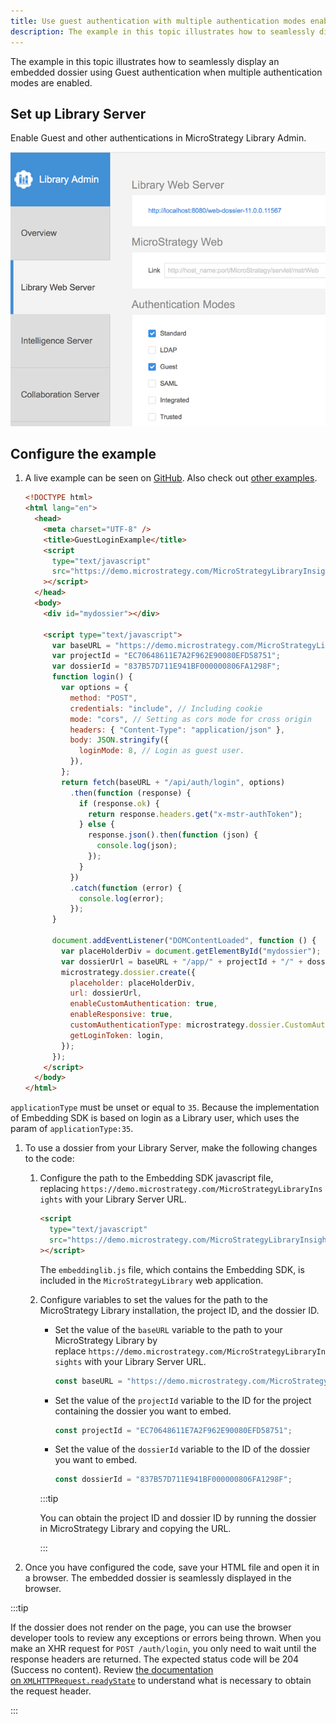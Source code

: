 ```yaml
---
title: Use guest authentication with multiple authentication modes enabled
description: The example in this topic illustrates how to seamlessly display an embedded dossier using Guest authentication when multiple authentication modes are enabled.
---
```


The example in this topic illustrates how to seamlessly display an embedded dossier using Guest authentication when multiple authentication modes are enabled.

## Set up Library Server

Enable Guest and other authentications in MicroStrategy Library Admin.

![MSTR Library Admin Guest Auth](../images/MstrLibraryAdmin_GuestAuth.png)

## Configure the example

1. A live example can be seen on [GitHub](https://microstrategy.github.io/embedding-sdk-samples/feature_showcase/1_2_Guest_With_MultiAuth.html). Also check out [other examples](https://microstrategy.github.io/embedding-sdk-samples/).

   ```html
   <!DOCTYPE html>
   <html lang="en">
     <head>
       <meta charset="UTF-8" />
       <title>GuestLoginExample</title>
       <script
         type="text/javascript"
         src="https://demo.microstrategy.com/MicroStrategyLibraryInsights/javascript/embeddinglib.js"
       ></script>
     </head>
     <body>
       <div id="mydossier"></div>

       <script type="text/javascript">
         var baseURL = "https://demo.microstrategy.com/MicroStrategyLibraryInsights";
         var projectId = "EC70648611E7A2F962E90080EFD58751";
         var dossierId = "837B57D711E941BF000000806FA1298F";
         function login() {
           var options = {
             method: "POST",
             credentials: "include", // Including cookie
             mode: "cors", // Setting as cors mode for cross origin
             headers: { "Content-Type": "application/json" },
             body: JSON.stringify({
               loginMode: 8, // Login as guest user.
             }),
           };
           return fetch(baseURL + "/api/auth/login", options)
             .then(function (response) {
               if (response.ok) {
                 return response.headers.get("x-mstr-authToken");
               } else {
                 response.json().then(function (json) {
                   console.log(json);
                 });
               }
             })
             .catch(function (error) {
               console.log(error);
             });
         }

         document.addEventListener("DOMContentLoaded", function () {
           var placeHolderDiv = document.getElementById("mydossier");
           var dossierUrl = baseURL + "/app/" + projectId + "/" + dossierId;
           microstrategy.dossier.create({
             placeholder: placeHolderDiv,
             url: dossierUrl,
             enableCustomAuthentication: true,
             enableResponsive: true,
             customAuthenticationType: microstrategy.dossier.CustomAuthenticationType.AUTH_TOKEN,
             getLoginToken: login,
           });
         });
       </script>
     </body>
   </html>
   ```

`applicationType` must be unset or equal to `35`. Because the implementation of Embedding SDK is based on login as a Library user, which uses the param of `applicationType:35`.

1. To use a dossier from your Library Server, make the following changes to the code:

   1. Configure the path to the Embedding SDK javascript file, replacing `https://demo.microstrategy.com/MicroStrategyLibraryInsights` with your Library Server URL.

      ```html
      <script
        type="text/javascript"
        src="https://demo.microstrategy.com/MicroStrategyLibraryInsights/javascript/embeddinglib.js"
      ></script>
      ```

      The `embeddinglib.js` file, which contains the Embedding SDK, is included in the `MicroStrategyLibrary` web application.

   1. Configure variables to set the values for the path to the MicroStrategy Library installation, the project ID, and the dossier ID.

      - Set the value of the `baseURL` variable to the path to your MicroStrategy Library by replace `https://demo.microstrategy.com/MicroStrategyLibraryInsights` with your Library Server URL.

        ```js
        const baseURL = "https://demo.microstrategy.com/MicroStrategyLibraryInsights";
        ```

      - Set the value of the `projectId` variable to the ID for the project containing the dossier you want to embed.

        ```js
        const projectId = "EC70648611E7A2F962E90080EFD58751";
        ```

      - Set the value of the `dossierId` variable to the ID of the dossier you want to embed.

        ```js
        const dossierId = "837B57D711E941BF000000806FA1298F";
        ```

      :::tip

      You can obtain the project ID and dossier ID by running the dossier in MicroStrategy Library and copying the URL.

      :::

1. Once you have configured the code, save your HTML file and open it in a browser. The embedded dossier is seamlessly displayed in the browser.

:::tip

If the dossier does not render on the page, you can use the browser developer tools to review any exceptions or errors being thrown. When you make an XHR request for `POST /auth/login`, you only need to wait until the response headers are returned. The expected status code will be 204 (Success no content). Review [the documentation on `XMLHTTPRequest.readyState`](https://developer.mozilla.org/en-US/docs/Web/API/XMLHttpRequest/readyState) to understand what is necessary to obtain the request header.

:::
